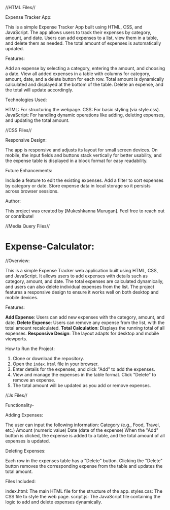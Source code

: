 //HTML Files//

Expense Tracker App:

This is a simple Expense Tracker App built using HTML, CSS, and JavaScript. The app allows users to track their expenses by category, amount, and date. Users can add expenses to a list, view them in a table, and delete them as needed. The total amount of expenses is automatically updated.

Features:

Add an expense by selecting a category, entering the amount, and choosing a date.
View all added expenses in a table with columns for category, amount, date, and a delete button for each row.
Total amount is dynamically calculated and displayed at the bottom of the table.
Delete an expense, and the total will update accordingly.

Technologies Used:

HTML: For structuring the webpage.
CSS: For basic styling (via style.css).
JavaScript: For handling dynamic operations like adding, deleting expenses, and updating the total amount.



//CSS Files//


Responsive Design:

 The app is responsive and adjusts its layout for small screen devices. On mobile, the input fields and buttons stack vertically for better usability, and the expense table is displayed in a block format for easy readability.

Future Enhancements:

 Include a feature to edit the existing expenses.
 Add a filter to sort expenses by category or date.
 Store expense data in local storage so it persists across browser sessions.

Author:

This project was created by [Mukeshkanna Murugan]. Feel free to reach out or contribute!



//Media Query Files//

# Expense-Calculator:

//Overview:

This is a simple Expense Tracker web application built using HTML, CSS, and JavaScript. It allows users to add expenses with details such as category, amount, and date. The total expenses are calculated dynamically, and users can also delete individual expenses from the list. The project features a responsive design to ensure it works well on both desktop and mobile devices.

Features:

**Add Expense**: Users can add new expenses with the category, amount, and date.
**Delete Expense**: Users can remove any expense from the list, with the total amount recalculated.
**Total Calculation**: Displays the running total of all expenses.
**Responsive Design**: The layout adapts for desktop and mobile viewports.



How to Run the Project:

1. Clone or download the repository.
2. Open the `index.html` file in your browser.
3. Enter details for the expenses, and click "Add" to add the expenses.
4. View and manage the expenses in the table format. Click "Delete" to remove an expense.
5. The total amount will be updated as you add or remove expenses.




//Js Files//

Functionality-

Adding Expenses:

The user can input the following information:
Category (e.g., Food, Travel, etc.)
Amount (numeric value)
Date (date of the expense)
When the "Add" button is clicked, the expense is added to a table, and the total amount of all expenses is updated.

Deleting Expenses:

Each row in the expenses table has a "Delete" button.
Clicking the "Delete" button removes the corresponding expense from the table and updates the total amount.

Files Included:

index.html: The main HTML file for the structure of the app.
styles.css: The CSS file to style the web page.
script.js: The JavaScript file containing the logic to add and delete expenses dynamically.
